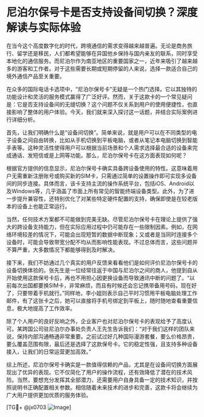# 尼泊尔保号卡是否支持设备间切换？深度解读与实际体验

在当今这个高度数字化的时代，跨境通信的需求变得越来越普遍。无论是商务旅行、留学还是移民，人们都希望能够在异国他乡保持与国内亲友的联系，同时享受本地化的通信服务。而尼泊尔作为南亚地区的重要国家之一，近年来吸引了越来越多的游客和工作者。对于这些需要长期或短期停留的人来说，选择一款适合自己的境外通信产品至关重要。

在众多的国际电话卡选项中，“尼泊尔保号卡”无疑是一个热门选择。它以其独特的功能设计和灵活的服务模式赢得了广泛好评。然而，关于这款卡的一个常见疑问是：它是否支持设备间的无缝切换？这个问题不仅关系到用户的使用便捷性，也直接影响了整体的用户体验。今天，我们就来深入探讨这一话题，并结合实际案例进行详细分析。

首先，让我们明确什么是“设备间切换”。简单来说，就是用户可以在不同类型的电子设备之间自由转换，比如从手机切换到平板电脑，或者从笔记本电脑切换到智能手表等。这种灵活性使得用户可以根据当前场景和个人需求选择最合适的设备来完成通话、发短信或是上网等功能。那么，尼泊尔保号卡在这方面表现如何呢？

根据官方提供的信息显示，尼泊尔保号卡确实具备跨设备使用的特性。这意味着用户无需重新注册账号或购买新的SIM卡，只需通过简单的设置操作即可实现多设备间的同步连接。具体而言，该卡支持主流的操作系统平台，包括iOS、Android以及Windows等，几乎涵盖了市面上所有常见的智能终端设备类型。此外，为了进一步提升兼容性，还特别优化了对某些特定硬件配置的支持，确保即使是在较老版本的设备上也能正常运行。

当然，任何技术方案都不可能做到完美无缺。尽管尼泊尔保号卡在理论上提供了强大的跨设备支持能力，但在实际应用过程中仍可能存在一些限制因素。例如，在网络环境较差的情况下，可能会出现短暂的数据中断现象；又或者是当同时连接多个设备时，可能会导致带宽分配不均从而影响性能表现。不过总体而言，这些问题并不算严重，大多数情况下都能够得到及时解决。

接下来，我们不妨通过几个真实的用户反馈来看看他们是如何评价尼泊尔保号卡的设备切换体验的。张先生是一位经常往返于中国与尼泊尔之间的商人，他提到自从开始使用这款保号卡后，再也不用担心因更换设备而导致通讯中断的问题了。“以前每次出国都要换SIM卡，非常麻烦，而且有时候还会忘记携带备用号码，现在好了，只要带着手机就行。”同样地，李小姐则表示自己平时习惯用平板电脑处理工作邮件，有了这张卡之后，她可以直接将手机号绑定到平板上，随时随地查看重要信息，极大地提高了工作效率。

除了个人用户的良好反响之外，企业客户也对尼泊尔保号卡的表现给予了高度认可。某跨国公司驻尼泊尔办事处负责人王先生告诉我们：“对于我们这样的团队来说，保持内部沟通畅通非常重要。之前试过好几种国际漫游套餐，要么价格昂贵，要么覆盖范围有限，最后还是选择了这款保号卡。它的稳定性强，且支持多种设备接入，让我们的日常运营更加高效。”

综上所述，尼泊尔保号卡确实是一款值得信赖的产品，尤其是在设备间切换方面展现出了优异的表现。它不仅简化了用户的操作流程，还有效降低了潜在的技术风险。当然，要想充分发挥其全部潜力，还需要用户自身具备一定的技术知识，并按照说明书正确配置相关参数。相信随着未来技术的进步和完善，这款卡将会继续为广大用户提供更加优质的服务体验。

[TG💪+ @jx0703 ![Image](https://github.com/user-attachments/assets/dbca1d08-cadb-493c-b0ec-ad6f7a83f270)]